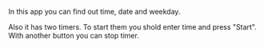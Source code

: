 In this app you can find out time, date and weekday.

Also it has two timers.
To start them you shold enter time and press "Start". With another button you can stop timer.
